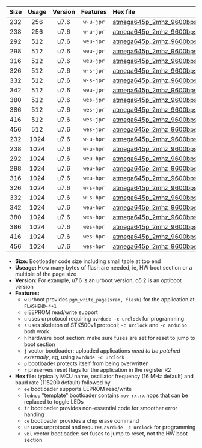 |Size|Usage|Version|Features|Hex file|
|:-:|:-:|:-:|:-:|:--|
|232|256|u7.6|`w-u-jpr`|[atmega645p_2mhz_9600bps_ur_vbl.hex](https://raw.githubusercontent.com/stefanrueger/urboot/main//atmega645p_2mhz_9600bps_ur_vbl.hex)|
|238|256|u7.6|`w-u-jpr`|[atmega645p_2mhz_9600bps_lednop_ur_vbl.hex](https://raw.githubusercontent.com/stefanrueger/urboot/main//atmega645p_2mhz_9600bps_lednop_ur_vbl.hex)|
|292|512|u7.6|`weu-jpr`|[atmega645p_2mhz_9600bps_ee_ur_vbl.hex](https://raw.githubusercontent.com/stefanrueger/urboot/main//atmega645p_2mhz_9600bps_ee_ur_vbl.hex)|
|298|512|u7.6|`weu-jpr`|[atmega645p_2mhz_9600bps_ee_lednop_ur_vbl.hex](https://raw.githubusercontent.com/stefanrueger/urboot/main//atmega645p_2mhz_9600bps_ee_lednop_ur_vbl.hex)|
|316|512|u7.6|`weu-jpr`|[atmega645p_2mhz_9600bps_ee_lednop_fr_ur_vbl.hex](https://raw.githubusercontent.com/stefanrueger/urboot/main//atmega645p_2mhz_9600bps_ee_lednop_fr_ur_vbl.hex)|
|326|512|u7.6|`w-s-jpr`|[atmega645p_2mhz_9600bps_vbl.hex](https://raw.githubusercontent.com/stefanrueger/urboot/main//atmega645p_2mhz_9600bps_vbl.hex)|
|332|512|u7.6|`w-s-jpr`|[atmega645p_2mhz_9600bps_lednop_vbl.hex](https://raw.githubusercontent.com/stefanrueger/urboot/main//atmega645p_2mhz_9600bps_lednop_vbl.hex)|
|342|512|u7.6|`weu-jpr`|[atmega645p_2mhz_9600bps_ee_lednop_fr_ce_ur_vbl.hex](https://raw.githubusercontent.com/stefanrueger/urboot/main//atmega645p_2mhz_9600bps_ee_lednop_fr_ce_ur_vbl.hex)|
|380|512|u7.6|`wes-jpr`|[atmega645p_2mhz_9600bps_ee_vbl.hex](https://raw.githubusercontent.com/stefanrueger/urboot/main//atmega645p_2mhz_9600bps_ee_vbl.hex)|
|386|512|u7.6|`wes-jpr`|[atmega645p_2mhz_9600bps_ee_lednop_vbl.hex](https://raw.githubusercontent.com/stefanrueger/urboot/main//atmega645p_2mhz_9600bps_ee_lednop_vbl.hex)|
|416|512|u7.6|`wes-jpr`|[atmega645p_2mhz_9600bps_ee_lednop_fr_vbl.hex](https://raw.githubusercontent.com/stefanrueger/urboot/main//atmega645p_2mhz_9600bps_ee_lednop_fr_vbl.hex)|
|456|512|u7.6|`wes-jpr`|[atmega645p_2mhz_9600bps_ee_lednop_fr_ce_vbl.hex](https://raw.githubusercontent.com/stefanrueger/urboot/main//atmega645p_2mhz_9600bps_ee_lednop_fr_ce_vbl.hex)|
|232|1024|u7.6|`w-u-hpr`|[atmega645p_2mhz_9600bps_ur.hex](https://raw.githubusercontent.com/stefanrueger/urboot/main//atmega645p_2mhz_9600bps_ur.hex)|
|238|1024|u7.6|`w-u-hpr`|[atmega645p_2mhz_9600bps_lednop_ur.hex](https://raw.githubusercontent.com/stefanrueger/urboot/main//atmega645p_2mhz_9600bps_lednop_ur.hex)|
|292|1024|u7.6|`weu-hpr`|[atmega645p_2mhz_9600bps_ee_ur.hex](https://raw.githubusercontent.com/stefanrueger/urboot/main//atmega645p_2mhz_9600bps_ee_ur.hex)|
|298|1024|u7.6|`weu-hpr`|[atmega645p_2mhz_9600bps_ee_lednop_ur.hex](https://raw.githubusercontent.com/stefanrueger/urboot/main//atmega645p_2mhz_9600bps_ee_lednop_ur.hex)|
|316|1024|u7.6|`weu-hpr`|[atmega645p_2mhz_9600bps_ee_lednop_fr_ur.hex](https://raw.githubusercontent.com/stefanrueger/urboot/main//atmega645p_2mhz_9600bps_ee_lednop_fr_ur.hex)|
|326|1024|u7.6|`w-s-hpr`|[atmega645p_2mhz_9600bps.hex](https://raw.githubusercontent.com/stefanrueger/urboot/main//atmega645p_2mhz_9600bps.hex)|
|332|1024|u7.6|`w-s-hpr`|[atmega645p_2mhz_9600bps_lednop.hex](https://raw.githubusercontent.com/stefanrueger/urboot/main//atmega645p_2mhz_9600bps_lednop.hex)|
|342|1024|u7.6|`weu-hpr`|[atmega645p_2mhz_9600bps_ee_lednop_fr_ce_ur.hex](https://raw.githubusercontent.com/stefanrueger/urboot/main//atmega645p_2mhz_9600bps_ee_lednop_fr_ce_ur.hex)|
|380|1024|u7.6|`wes-hpr`|[atmega645p_2mhz_9600bps_ee.hex](https://raw.githubusercontent.com/stefanrueger/urboot/main//atmega645p_2mhz_9600bps_ee.hex)|
|386|1024|u7.6|`wes-hpr`|[atmega645p_2mhz_9600bps_ee_lednop.hex](https://raw.githubusercontent.com/stefanrueger/urboot/main//atmega645p_2mhz_9600bps_ee_lednop.hex)|
|416|1024|u7.6|`wes-hpr`|[atmega645p_2mhz_9600bps_ee_lednop_fr.hex](https://raw.githubusercontent.com/stefanrueger/urboot/main//atmega645p_2mhz_9600bps_ee_lednop_fr.hex)|
|456|1024|u7.6|`wes-hpr`|[atmega645p_2mhz_9600bps_ee_lednop_fr_ce.hex](https://raw.githubusercontent.com/stefanrueger/urboot/main//atmega645p_2mhz_9600bps_ee_lednop_fr_ce.hex)|

- **Size:** Bootloader code size including small table at top end
- **Useage:** How many bytes of flash are needed, ie, HW boot section or a multiple of the page size
- **Version:** For example, u7.6 is an urboot version, o5.2 is an optiboot version
- **Features:**
  + `w` urboot provides `pgm_write_page(sram, flash)` for the application at `FLASHEND-4+1`
  + `e` EEPROM read/write support
  + `u` uses urprotocol requiring `avrdude -c urclock` for programming
  + `s` uses skeleton of STK500v1 protocol; `-c urclock` and `-c arduino` both work
  + `h` hardware boot section: make sure fuses are set for reset to jump to boot section
  + `j` vector bootloader: uploaded applications *need to be patched externally*, eg, using `avrdude -c urclock`
  + `p` bootloader protects itself from being overwritten
  + `r` preserves reset flags for the application in the register R2
- **Hex file:** typically MCU name, oscillator frequency (16 MHz default) and baud rate (115200 default) followed by
  + `ee` bootloader supports EEPROM read/write
  + `lednop` "template" bootloader contains `mov rx,rx` nops that can be replaced to toggle LEDs
  + `fr` bootloader provides non-essential code for smoother error handing
  + `ce` bootloader provides a chip erase command
  + `ur` uses urprotocol and requires `avrdude -c urclock` for programming
  + `vbl` vector bootloader: set fuses to jump to reset, not the HW boot section
